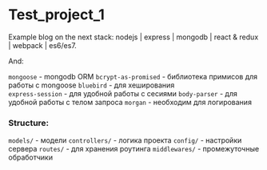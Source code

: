 # Test_project_1
Example blog on the next stack: nodejs | express | mongodb | react & redux | webpack | es6/es7.

And:

`mongoose`              - mongodb ORM
`bcrypt-as-promised`    - библиотека примисов для работы с mongoose
`bluebird`              - для хеширования      
`express-session`       - для удобной работы с сесиями 
`body-parser`           - для удобной работы с телом запроса
`morgan`                - необходим для логирования


### Structure:

`models/`           - модели
`controllers/`      - логика проекта
`config/`           - настройки сервера
`routes/`           - для хранения роутинга
`middlewares/`      - промежуточные обработчики
